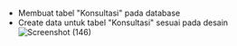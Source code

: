 - Membuat tabel "Konsultasi" pada database
- Create data untuk tabel "Konsultasi" sesuai pada desain
![Screenshot (146)](https://github.com/PKLProject/HCMBotDashboard/assets/130622834/73687b80-b215-4dbf-bdac-160d5de459ca)


